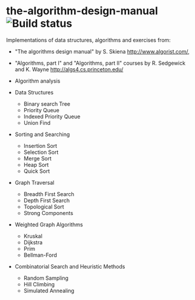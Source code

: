 # the-algorithm-design-manual ![Build status](https://travis-ci.org/acasaccia/the-algorithm-design-manual.svg?branch=master)
Implementations of data structures, algorithms and exercises from:
- "The algorithms design manual" by S. Skiena http://www.algorist.com/,
- "Algorithms, part I" and "Algorithms, part II" courses by R. Sedgewick and K. Wayne http://algs4.cs.princeton.edu/

- Algorithm analysis

- Data Structures
  - Binary search Tree
  - Priority Queue
  - Indexed Priority Queue
  - Union Find

- Sorting and Searching
  - Insertion Sort
  - Selection Sort
  - Merge Sort
  - Heap Sort
  - Quick Sort

- Graph Traversal
  - Breadth First Search
  - Depth First Search
  - Topological Sort
  - Strong Components

- Weighted Graph Algorithms
  - Kruskal
  - Dijkstra
  - Prim
  - Bellman-Ford

- Combinatorial Search and Heuristic Methods
  - Random Sampling
  - Hill Climbing
  - Simulated Annealing
